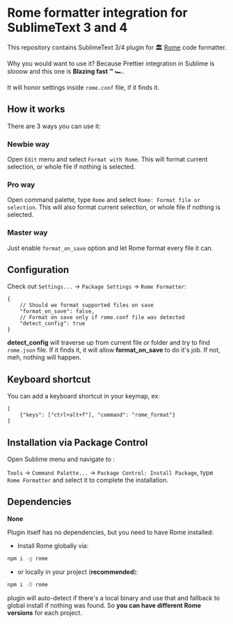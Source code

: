 # Rome formatter integration for SublimeText 3 and 4
This repository contains SublimeText 3/4 plugin for 🏛️ [Rome](https://rome.tools) code formatter.

Why you would want to use it? Because Prettier integration in Sublime is slooow and this one is **Blazing fast ™️** 🏎️.

It will honor settings inside `rome.conf` file, if it finds it.

## How it works
There are 3 ways you can use it:

### Newbie way
Open `Edit` menu and select `Format with Rome`. This will format current selection, or whole file if nothing is selected.

### Pro way
Open command palette, type `Rome` and select `Rome: Format file or selection`. This will also format current selection, or whole file if nothing is selected.

### Master way
Just enable `format_on_save` option and let Rome format every file it can.

## Configuration
Check out `Settings...` -> `Package Settings` -> `Rome Formatter`:
```jsonc
{
	// Should we format supported files on save
	"format_on_save": false,
	// Format on save only if rome.conf file was detected
	"detect_config": true
}
```

**detect_config** will traverse up from current file or folder and try to find `rome.json` file. If it finds it, it will allow **format_on_save** to do it's job. If not, meh, nothing will happen.


## Keyboard shortcut
You can add a keyboard shortcut in your keymap, ex:
```jsonc
[
	{"keys": ["ctrl+alt+f"], "command": "rome_format"}
]
```

## Installation via Package Control
Open Sublime menu and navigate to :

`Tools` -> `Command Palette...` -> `Package Control: Install Package`,
type `Rome Formatter` and select it to complete the installation.

## Dependencies
**None**

Plugin itself has no dependencies, but you need to have Rome installed:

- Install Rome globally via:

```bash
npm i -g rome
```

- or locally in your project (**recommended**):

```bash
npm i -D rome
```

plugin will auto-detect if there's a local binary and use that and fallback
to global install if nothing was found. So **you can have different Rome versions** for each project.